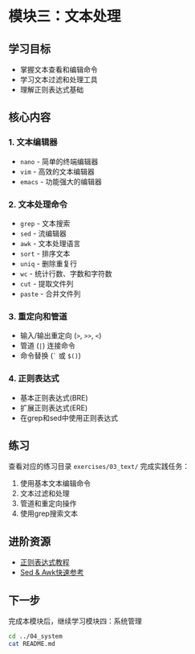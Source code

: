 # 模块三：文本处理

## 学习目标
- 掌握文本查看和编辑命令
- 学习文本过滤和处理工具
- 理解正则表达式基础

## 核心内容

### 1. 文本编辑器
- `nano` - 简单的终端编辑器
- `vim` - 高效的文本编辑器
- `emacs` - 功能强大的编辑器

### 2. 文本处理命令
- `grep` - 文本搜索
- `sed` - 流编辑器
- `awk` - 文本处理语言
- `sort` - 排序文本
- `uniq` - 删除重复行
- `wc` - 统计行数、字数和字符数
- `cut` - 提取文件列
- `paste` - 合并文件列

### 3. 重定向和管道
- 输入/输出重定向 (`>`, `>>`, `<`)
- 管道 (`|`) 连接命令
- 命令替换 (`` ` `` 或 `$()`)

### 4. 正则表达式
- 基本正则表达式(BRE)
- 扩展正则表达式(ERE)
- 在grep和sed中使用正则表达式

## 练习
查看对应的练习目录 `exercises/03_text/` 完成实践任务：

1. 使用基本文本编辑命令
2. 文本过滤和处理
3. 管道和重定向操作
4. 使用grep搜索文本

## 进阶资源
- [正则表达式教程](https://www.regular-expressions.info/)
- [Sed & Awk快速参考](https://www.gnu.org/software/sed/manual/sed.html)

## 下一步
完成本模块后，继续学习模块四：系统管理
```bash
cd ../04_system
cat README.md
``` 